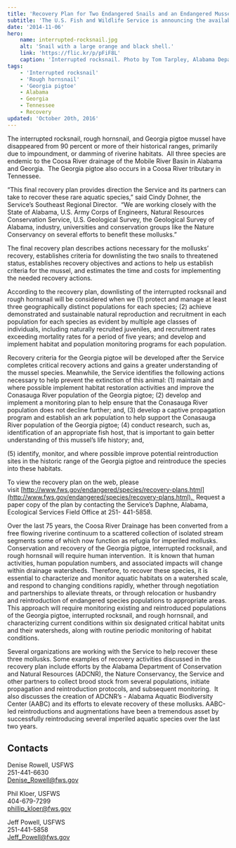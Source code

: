 ```yaml
---
title: 'Recovery Plan for Two Endangered Snails and an Endangered Mussel Available'
subtitle: 'The U.S. Fish and Wildlife Service is announcing the availability of the final recovery plan for the Georgia pigtoe mussel, interrupted rocksnail, and rough hornsnail, all federally listed as endangered'
date: '2014-11-06'
hero:
    name: interrupted-rocksnail.jpg
    alt: 'Snail with a large orange and black shell.'
    link: 'https://flic.kr/p/pFiF8L'
    caption: 'Interrupted rocksnail. Photo by Tom Tarpley, Alabama Department of Conservation and Natural Resources.'
tags:
    - 'Interrupted rocksnail'
    - 'Rough hornsnail'
    - 'Georgia pigtoe'
    - Alabama
    - Georgia
    - Tennessee
    - Recovery
updated: 'October 20th, 2016'
---
```


The interrupted rocksnail, rough hornsnail, and Georgia pigtoe mussel have disappeared from 90 percent or more of their historical ranges, primarily due to impoundment, or damming of riverine habitats.  All three species are endemic to the Coosa River drainage of the Mobile River Basin in Alabama and Georgia.  The Georgia pigtoe also occurs in a Coosa River tributary in Tennessee.

“This final recovery plan provides direction the Service and its partners can take to recover these rare aquatic species,” said Cindy Dohner, the Service’s Southeast Regional Director.  “We are working closely with the State of Alabama, U.S. Army Corps of Engineers, Natural Resources Conservation Service, U.S. Geological Survey, the Geological Survey of Alabama, industry, universities and conservation groups like the Nature Conservancy on several efforts to benefit these mollusks.”  

The final recovery plan describes actions necessary for the mollusks’ recovery, establishes criteria for downlisting the two snails to threatened status, establishes recovery objectives and actions to help us establish criteria for the mussel, and estimates the time and costs for implementing the needed recovery actions.   

According to the recovery plan, downlisting of the interrupted rocksnail and rough hornsnail will be considered when we (1) protect and manage at least three geographically distinct populations for each species; (2) achieve demonstrated and sustainable natural reproduction and recruitment in each population for each species as evident by multiple age classes of individuals, including naturally recruited juveniles, and recruitment rates exceeding mortality rates for a period of five years; and develop and implement habitat and population monitoring programs for each population.

Recovery criteria for the Georgia pigtoe will be developed after the Service completes critical recovery actions and gains a greater understanding of the mussel species. Meanwhile, the Service identifies the following actions necessary to help prevent the extinction of this animal: (1) maintain and where possible implement habitat restoration activities and improve the Conasauga River population of the Georgia pigtoe; (2) develop and implement a monitoring plan to help ensure that the Conasauga River population does not decline further; and, (3) develop a captive propagation program and establish an ark population to help support the Conasauga River population of the Georgia pigtoe; (4) conduct research, such as, identification of an appropriate fish host, that is important to gain better understanding of this mussel’s life history; and,

(5) identify, monitor, and where possible improve potential reintroduction sites in the historic range of the Georgia pigtoe and reintroduce the species into these habitats.

To view the recovery plan on the web, please visit [http://www.fws.gov/endangered/species/recovery-plans.html](http://www.fws.gov/endangered/species/recovery-plans.html).  Request a paper copy of the plan by contacting the Service’s Daphne, Alabama, Ecological Services Field Office at 251- 441-5858.

Over the last 75 years, the Coosa River Drainage has been converted from a free flowing riverine continuum to a scattered collection of isolated stream segments some of which now function as refugia for imperiled mollusks.  Conservation and recovery of the Georgia pigtoe, interrupted rocksnail, and rough hornsnail will require human intervention.  It is known that human activities, human population numbers, and associated impacts will change within drainage watersheds. Therefore, to recover these species, it is essential to characterize and monitor aquatic habitats on a watershed scale, and respond to changing conditions rapidly, whether through negotiation and partnerships to alleviate threats, or through relocation or husbandry and reintroduction of endangered species populations to appropriate areas. This approach will require monitoring existing and reintroduced populations of the Georgia pigtoe, interrupted rocksnail, and rough hornsnail, and characterizing current conditions within six designated critical habitat units and their watersheds, along with routine periodic monitoring of habitat conditions.

Several organizations are working with the Service to help recover these three mollusks. Some examples of recovery activities discussed in the recovery plan include efforts by the Alabama Department of Conservation and Natural Resources (ADCNR), the Nature Conservancy, the Service and other partners to collect brood stock from several populations, initiate propagation and reintroduction protocols, and subsequent monitoring.  It also discusses the creation of ADCNR’s - Alabama Aquatic Biodiversity Center (AABC) and its efforts to elevate recovery of these mollusks. AABC-led reintroductions and augmentations have been a tremendous asset by successfully reintroducing several imperiled aquatic species over the last two years.

## Contacts

Denise Rowell, USFWS    
251-441-6630   
[Denise_Rowell@fws.gov](mailto:Denise_Rowell@fws.gov)

Phil Kloer, USFWS  
404-679-7299  
[phillip_kloer@fws.gov](mailto:phillip_kloer@fws.gov)

Jeff Powell, USFWS   
251-441-5858   
[Jeff_Powell@fws.gov](mailto:Jeff_Powell@fws.gov)
